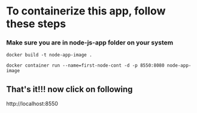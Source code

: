 # To containerize this app, follow these steps

### Make sure you are in node-js-app folder on your system

```
docker build -t node-app-image .
```
```
docker container run --name=first-node-cont -d -p 8550:8080 node-app-image
```
## That's it!!! now click on following 

http://localhost:8550

